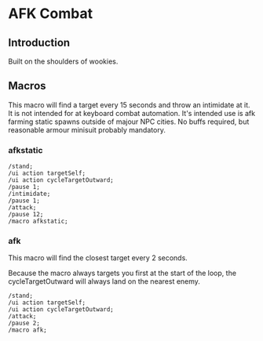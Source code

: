 # AFK Combat

## Introduction
Built on the shoulders of wookies. 

## Macros

This macro will find a target every 15 seconds and throw an intimidate at it. It is not intended for at keyboard combat automation. It's intended use is afk farming static spawns outside of majour NPC cities. No buffs required, but reasonable armour minisuit probably mandatory. 

### afkstatic
```
/stand;
/ui action targetSelf;
/ui action cycleTargetOutward;
/pause 1;
/intimidate;
/pause 1;
/attack;
/pause 12;
/macro afkstatic;
```

### afk

This macro will find the closest target every 2 seconds. 

Because the macro always targets you first at the start of the loop, the cycleTargetOutward will always land on the nearest enemy. 

```
/stand;
/ui action targetSelf;
/ui action cycleTargetOutward;
/attack;
/pause 2;
/macro afk;
```
